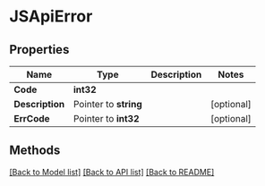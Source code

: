 # JSApiError

## Properties

Name | Type | Description | Notes
------------ | ------------- | ------------- | -------------
**Code** | **int32** |  | 
**Description** | Pointer to **string** |  | [optional] 
**ErrCode** | Pointer to **int32** |  | [optional] 

## Methods


[[Back to Model list]](../README.md#documentation-for-models) [[Back to API list]](../README.md#documentation-for-api-endpoints) [[Back to README]](../README.md)


